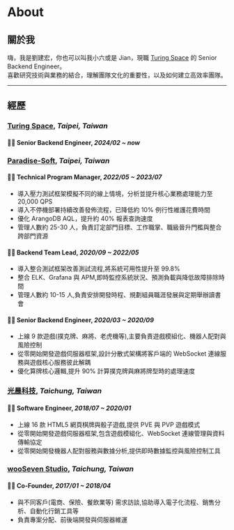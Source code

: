 # About


## 關於我

嗨，我是劉建宏，你也可以叫我小六或是 Jian，現職 [Turing Space](https://turingcerts.com/zh/home/) 的 Senior Backend Engineer。  
喜歡研究技術與業務的結合，理解團隊文化的重要性，以及如何建立高效率團隊。  

--- 

## 經歷

### [Turing Space](https://turingcerts.com/zh/home/), *Taipei, Taiwan*

#### 🧑‍💻 Senior Backend Engineer, *2024/02 ~ now*

### [Paradise-Soft](https://www.paradise-soft.com/), *Taipei, Taiwan*

#### 🧑‍💻 Technical Program Manager, *2022/05 ~ 2023/07*

- 導入壓力測試框架模擬不同的線上情境，分析並提升核心業務處理能力至 20,000 QPS
- 導入不停機部署持續改善發佈流程，已降低約 10% 例行性維護花費時間
- 優化 ArangoDB AQL，提升約 40% 報表查詢速度
- 管理人數約 25-30 人，負責訂定部門目標、工作職掌、職級晉升門檻與整合跨部門資源

#### 🧑‍💻 Backend Team Lead, *2020/09 ~ 2022/05*

- 導入整合測試框架改善測試流程,將系統可用性提升至 99.8%
- 整合 ELK、Grafana 與 APM,即時監控系統狀況、預測負載與降低故障排除時間
- 管理人數約 10-15 人,負責安排開發時程、規劃組員職涯發展與定期舉辦讀書會

#### 🧑‍💻 Senior Backend Engineer, *2020/03 ~ 2020/09*

- 上線 9 款遊戲(撲克牌、麻將、老虎機等),主要負責遊戲模組化、機器人配對與風險控制
- 從零開始開發遊戲伺服器框架,設計分散式架構將客戶端的 WebSocket 連線服務與遊戲核心服務彼此解耦
- 優化算牌核心邏輯,提升 90% 計算撲克牌與麻將牌型時的處理速度

### [光晨科技](), *Taichung, Taiwan*

#### 🧑‍💻 Software Engineer, *2018/07 ~ 2020/01*

- 上線 16 款 HTML5 網頁棋牌與骰子遊戲,提供 PVE 與 PVP 遊戲模式
- 從零開始開發遊戲伺服器框架,包含遊戲模組化、WebSocket 連線管理與資料傳輸協定
- 從零開始開發機器人配對服務與數據分析,提供即時數據監控與風險控制工具

### [wooSeven Studio](), *Taichung, Taiwan*

#### 🧑‍💻 Co-Founder, *2017/01 ~ 2018/04*

- 與不同客戶(電商、保險、餐飲業等) 需求訪談,協助導入電子化流程、銷售分析、自動化行銷工具等
- 負責專案分配、前後端開發與伺服器維運

